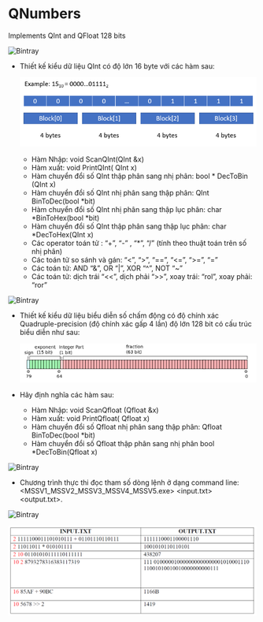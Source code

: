 # QNumbers
Implements QInt and QFloat 128 bits

![Bintray](https://img.shields.io/badge/1-Số%20nguyên%20lớn-blue)

* Thiết kế kiểu dữ liệu QInt có độ lớn 16 byte với các hàm sau:

  ![alt text](https://github.com/QuocThuanTruong/QNumbers/blob/master/Img/qint.png)
  
  - Hàm Nhập: void ScanQInt(QInt &x)
  - Hàm xuất: void PrintQInt( QInt x)
  - Hàm chuyển đổi số QInt thập phân sang nhị phân: bool * DecToBin (QInt x)
  - Hàm chuyển đổi số QInt nhị phân sang thập phân: QInt BinToDec(bool *bit)
  - Hàm chuyển đổi số QInt nhị phân sang thập lục phân: char *BinToHex(bool *bit)
  - Hàm chuyển đổi số QInt thập phân sang thập lục phân: char *DecToHex(QInt x)
  - Các operator toán tử : “+”, “-” , “*”, “/” (tính theo thuật toán trên số nhị phân)
  - Các toán tử so sánh và gán: “<”, “>”, “==”, “<=”, “>=”, “=”
  - Các toán tử: AND “&”, OR “|”, XOR “^”, NOT “~”
  - Các toán tử: dịch trái “<<”, dịch phải “>>”, xoay trái: “rol”, xoay phải: “ror”
  
![Bintray](https://img.shields.io/badge/2-Số%20chấm%20động%20chính%20xác%20cao-blue)

* Thiết kế kiểu dữ liệu biểu diễn số chấm động có độ chính xác Quadruple-precision (độ chính xác
gấp 4 lần) độ lớn 128 bit có cấu trúc biểu diễn như sau:

  ![alt text](https://github.com/QuocThuanTruong/QNumbers/blob/master/Img/qfloat.png)

* Hãy định nghĩa các hàm sau:
  - Hàm Nhập: void ScanQfloat (Qfloat &x)
  - Hàm xuất: void PrintQfloat( Qfloat x)
  - Hàm chuyển đổi số Qfloat nhị phân sang thập phân: Qfloat BinToDec(bool *bit)
  - Hàm chuyển đổi số Qfloat thập phân sang nhị phân bool *DecToBin(Qfloat x)

![Bintray](https://img.shields.io/badge/3-Chương%20trình%20minh%20họa-blue)

* Chương trình thực thi đọc tham số dòng lệnh ở dạng command line: 
<MSSV1_MSSV2_MSSV3_MSSV4_MSSV5.exe> <input.txt> <output.txt><type>.

![Bintray](https://img.shields.io/badge/4-Quy%20định%20cấu%20trúc%20tập%20tin-blue)

![alt text](https://github.com/QuocThuanTruong/QNumbers/blob/master/Img/file.png)

